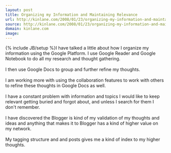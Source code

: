 ```yaml
---
layout: post
title: Organizing my Information and Maintaining Relevance
url: http://kinlane.com/2008/01/23/organizing-my-information-and-maintaining-relevance/
source: http://kinlane.com/2008/01/23/organizing-my-information-and-maintaining-relevance/
domain: kinlane.com
image: 
---
```

{% include JB/setup %}I have talked a little about how I organize my information using the Google Platform. I use Google Reader and Google Notebook to do all my research and thought gathering.<br />
<br />
I then use Google Docs to group and further refine my thoughts.<br />
<br />
I am working more with using the collaboration features to work with others to refine these thoughts in Google Docs as well.<br />
<br />
I have a constant problem with information and topics I would like to keep relevant getting buried and forgot about, and unless I search for them I don't remember.<br />
<br />
I have discovered the Blogger is kind of my validation of my thoughts and ideas and anything that makes it to Blogger has a kind of higher value on my network.<br />
<br />
My tagging structure and and posts gives me a kind of index to my higher thoughts.